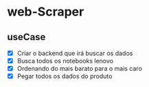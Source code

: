 # web-Scraper

## useCase

- [x] Criar o backend que irá buscar os dados
- [x] Busca todos os notebooks lenovo
- [x] Ordenando do mais barato para o mais caro
- [x] Pegar todos os dados do produto 